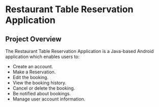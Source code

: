 # Restaurant Table Reservation Application

## Project Overview
The Restaurant Table Reservation Application is a Java-based Android application which enables users to:

- Create an account.
- Make a Reservation.
- Edit the booking.
- View the booking history.
- Cancel or delete the booking.
- Be notified about bookings.
- Manage user account information.

